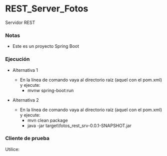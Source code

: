 # REST_Server_Fotos
Servidor REST

### Notas
- Este es un proyecto Spring Boot

### Ejecución

- Alternativa 1
  - En la línea de comando vaya al directorio raíz (aquel con el pom.xml) y ejecute:
    - mvnw spring-boot:run

- Alternativa 2
  - En la línea de comando vaya al directorio raíz (aquel con el pom.xml) y ejecute:
    - mvn clean package
    - java -jar target\fotos_rest_srv-0.0.1-SNAPSHOT.jar

### Cliente de prueba
Utilice: 

